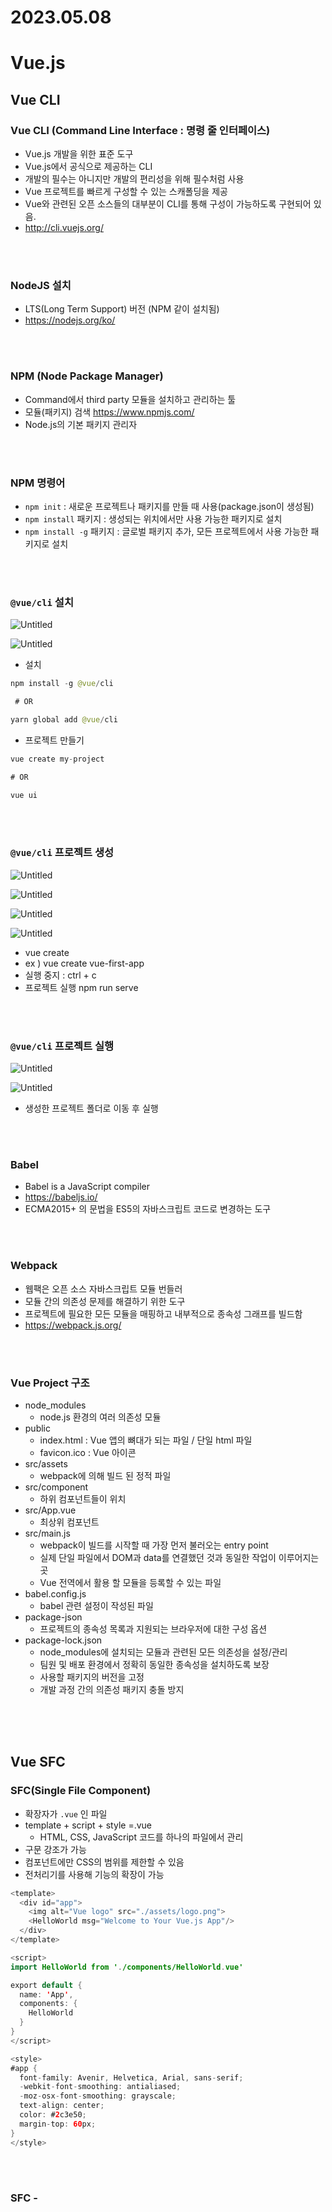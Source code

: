 # 2023.05.08

# Vue.js

## Vue CLI

### Vue CLI (Command Line Interface : 명령 줄 인터페이스)

- Vue.js 개발을 위한 표준 도구
- Vue.js에서 공식으로 제공하는 CLI
- 개발의 필수는 아니지만 개발의 편리성을 위해 필수처럼 사용
- Vue 프로젝트를 빠르게 구성할 수 있는 스캐폴딩을 제공
- Vue와 관련된 오픈 소스들의 대부분이 CLI를 통해 구성이 가능하도록 구현되어 있음.
- http://cli.vuejs.org/

<br>
<br>

### NodeJS 설치

- LTS(Long Term Support) 버전 (NPM 같이 설치됨)
- https://nodejs.org/ko/

<br>

<br>

### NPM (Node Package Manager)

- Command에서 third party 모듈을 설치하고 관리하는 툴
- 모듈(패키지) 검색 https://www.npmjs.com/
- Node.js의 기본 패키지 관리자

<br>
<br>

### NPM 명령어

- `npm init` : 새로운 프로젝트나 패키지를 만들 때 사용(package.json이 생성됨)
- `npm install` 패키지 : 생성되는 위치에서만 사용 가능한 패키지로 설치
- `npm install -g` 패키지 : 글로벌 패키지 추가, 모든 프로젝트에서 사용 가능한 패키지로 설치

 

<br>
<br>

### `@vue/cli` 설치

![Untitled](2023%2005%2008%203569c8e4c8e34e1b90ba5e7a45b37e62/Untitled.png)

![Untitled](2023%2005%2008%203569c8e4c8e34e1b90ba5e7a45b37e62/Untitled%201.png)

- 설치

```java
npm install -g @vue/cli

 # OR

yarn global add @vue/cli
```

- 프로젝트 만들기

```java
vue create my-project

# OR

vue ui
```

<br>
<br>

### `@vue/cli` 프로젝트 생성

![Untitled](2023%2005%2008%203569c8e4c8e34e1b90ba5e7a45b37e62/Untitled%202.png)

![Untitled](2023%2005%2008%203569c8e4c8e34e1b90ba5e7a45b37e62/Untitled%203.png)

![Untitled](2023%2005%2008%203569c8e4c8e34e1b90ba5e7a45b37e62/Untitled%204.png)

![Untitled](2023%2005%2008%203569c8e4c8e34e1b90ba5e7a45b37e62/Untitled%205.png)

- vue create <project-name>
- ex ) vue create vue-first-app
- 실행 중지 : ctrl + c
- 프로젝트 실행 npm run serve

<br>
<br>

### `@vue/cli` 프로젝트 실행

![Untitled](2023%2005%2008%203569c8e4c8e34e1b90ba5e7a45b37e62/Untitled%206.png)

![Untitled](2023%2005%2008%203569c8e4c8e34e1b90ba5e7a45b37e62/Untitled%207.png)

- 생성한 프로젝트 폴더로 이동 후 실행

<br>
<br>

### Babel

- Babel is a JavaScript compiler
- https://babeljs.io/
- ECMA2015+ 의 문법을 ES5의 자바스크립트 코드로 변경하는 도구

<br>
<br>

### Webpack

- 웹팩은 오픈 소스 자바스크립트 모듈 번들러
- 모듈 간의 의존성 문제를 해결하기 위한 도구
- 프로젝트에 필요한 모든 모듈을 매핑하고 내부적으로 종속성 그래프를 빌드함
- https://webpack.js.org/

<br>
<br>

### Vue Project 구조

- node_modules
    - node.js 환경의 여러 의존성 모듈
- public
    - index.html : Vue 앱의 뼈대가 되는 파일 / 단일 html 파일
    - favicon.ico : Vue 아이콘
- src/assets
    - webpack에 의해 빌드 된 정적 파일
- src/component
    - 하위 컴포넌트들이 위치
- src/App.vue
    - 최상위 컴포넌트
- src/main.js
    - webpack이 빌드를 시작할 때 가장 먼저 불러오는 entry point
    - 실제 단일 파일에서 DOM과 data를 연결했던 것과 동일한 작업이 이루어지는 곳
    - Vue 전역에서 활용 할 모듈을 등록할 수 있는 파일
- babel.config.js
    - babel 관련 설정이 작성된 파일
- package-json
    - 프로젝트의 종속성 목록과 지원되는 브라우저에 대한 구성 옵션
- package-lock.json
    - node_modules에 설치되는 모듈과 관련된 모든 의존성을 설정/관리
    - 팀원 및 배포 환경에서 정확히 동일한 종속성을 설치하도록 보장
    - 사용할 패키지의 버전을 고정
    - 개발 과정 간의 의존성 패키지 충돌 방지

<br>
<br>
<br>

## Vue SFC

### SFC(Single File Component)

- 확장자가 `.vue` 인 파일
- template + script + style =.vue
    - HTML, CSS, JavaScript 코드를 하나의 파일에서 관리
- 구문 강조가 가능
- 컴포넌트에만 CSS의 범위를 제한할 수 있음
- 전처리기를 사용해 기능의 확장이 가능

```java
<template>
  <div id="app">
    <img alt="Vue logo" src="./assets/logo.png">
    <HelloWorld msg="Welcome to Your Vue.js App"/>
  </div>
</template>

<script>
import HelloWorld from './components/HelloWorld.vue'

export default {
  name: 'App',
  components: {
    HelloWorld
  }
}
</script>

<style>
#app {
  font-family: Avenir, Helvetica, Arial, sans-serif;
  -webkit-font-smoothing: antialiased;
  -moz-osx-font-smoothing: grayscale;
  text-align: center;
  color: #2c3e50;
  margin-top: 60px;
}
</style>
```

<br>
<br>

### SFC - <template>

- 기본 언어: HTML
- 각 *.vue 파일은 한번에 최대 하나의 <template> 블록을 포함할 수 있음
- 내용은 문자열로 추출되어 컴파일 된 Vue 컴포넌트의 template 옵션으로 사용
- root element가 하나 필요함

<br>
<br>

### SFC - <script>

- 기본 언어 : JavaScript
- 각 *.vue 파일은 한 번에 최대 하나의 <script> 블록을 포함할 수 있음
- ES2015(ES6)를 지원하여 import와 export를 사용할 수 있음

<br>

<br>

### SFC - <style>

- 기본 언어 : CSS
- 각 *.vue 파일은 여러개의 <style> 태그를 지원
- scoped 속성을 이용하여 현재 컴포넌트에서만 사용 가능한 CSS를 지정 가능